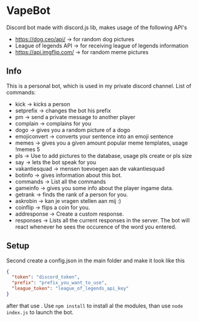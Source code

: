 # VapeBot
Discord bot made with discord.js lib, makes usage of the following API's
* https://dog.ceo/api/ -> for random dog pictures
* League of legends API -> for receiving league of legends information
* https://api.imgflip.com/ -> for random meme pictures
## Info
This is a personal bot, which is used in my private discord channel. 
List of commands:
* kick -> kicks a person
* setprefix -> changes the bot his prefix
* pm -> send a private message to another player
* complain -> complains for you
* dogo -> gives you a random picture of a dogo
* emojiconvert -> converts your sentence into an emoji sentence
* memes -> gives you a given amount popular meme templates, usage !memes 5
* pls -> Use to add pictures to the database, usage pls create or pls size
* say -> lets the bot speak for you
* vakantiesquad -> mensen toevoegen aan de vakantiesquad
* botinfo -> gives information about this bot.
* commands -> List all the commands
* gameinfo -> gives you some info about the player ingame data.
* getrank -> finds the rank of a person for you.
* askrobin -> kan je vragen stellen aan mij :)
* coinflip -> flips a coin for you.
* addresponse -> Create a custom response.
* responses -> Lists all the current responses in the server. The bot will react whenever he sees the occurence of the word you entered.
## Setup
Second create a config.json in the main folder and make it look like this
```json
{
  "token": "discord_token",
  "prefix": "prefix_you_want_to_use",
  "league_token": "league_of_legends_api_key"
}
```

after that use . Use ```npm install``` to install al the modules, than use ```node index.js``` to launch the bot.
